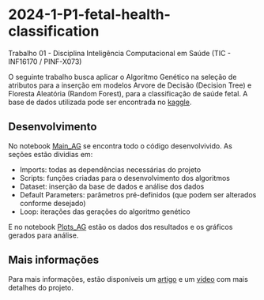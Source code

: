 # 2024-1-P1-fetal-health-classification
Trabalho 01 - Disciplina Inteligência Computacional em Saúde (TIC - INF16170 / PINF-X073)

O seguinte trabalho busca aplicar o Algoritmo Genético na seleção de atributos para a inserção em modelos Arvore de Decisão (Decision Tree) e Floresta Aleatória (Random Forest), para
a classificação de saúde fetal. A base de dados utilizada pode ser encontrada no [kaggle](https://www.kaggle.com/datasets/andrewmvd/fetal-health-classification).

## Desenvolvimento

No notebook [Main_AG](https://github.com/lrssv/2024-1-P1-fetal-health-classification/blob/main/Main_AG.ipynb) se encontra todo o código desenvolvivido. As seções estão dividias em:

- Imports: todas as dependências necessárias do projeto
- Scripts: funções criadas para o desenvolvimento dos algoritmos
- Dataset: inserção da base de dados e análise dos dados
- Default Parameters: parâmetros pré-definidos (que podem ser alterados conforme desejado)
- Loop: iterações das gerações do algoritmo genético

E no notebook [Plots_AG](https://github.com/lrssv/2024-1-P1-fetal-health-classification/blob/main/Plots_AG.ipynb) estão os dados dos resultados e os gráficos gerados para análise.

## Mais informações

Para mais informações, estão disponíveis um [artigo](https://drive.google.com/file/d/1TrInv06ECmnjrmDqwuHw9uB203m20ys5/view?usp=sharing) e um [vídeo](https://drive.google.com/file/d/1cp7xutKF3lMP_qJ6wmklDO5fiJh1_NqN/view?usp=sharing) com mais detalhes do projeto.
